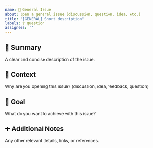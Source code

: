 ```yaml
---
name: 📑 General Issue
about: Open a general issue (discussion, question, idea, etc.)
title: "[GENERAL] Short description"
labels: ❓ question
assignees: ''
---
```


## 📝 Summary
A clear and concise description of the issue.

## 🤔 Context
Why are you opening this issue? (discussion, idea, feedback, question)

## 🎯 Goal
What do you want to achieve with this issue?

## ➕ Additional Notes
Any other relevant details, links, or references.
